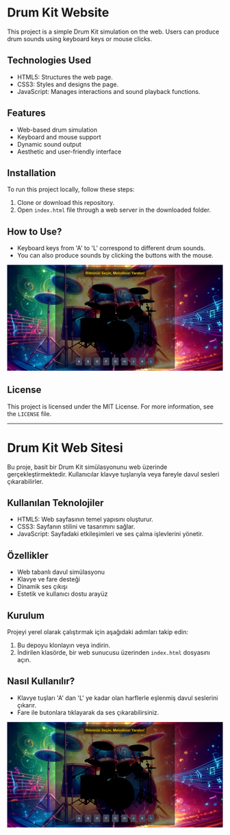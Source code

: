 # Drum Kit Website
This project is a simple Drum Kit simulation on the web. Users can produce drum sounds using keyboard keys or mouse clicks.

## Technologies Used
- HTML5: Structures the web page.
- CSS3: Styles and designs the page.
- JavaScript: Manages interactions and sound playback functions.

## Features
- Web-based drum simulation
- Keyboard and mouse support
- Dynamic sound output
- Aesthetic and user-friendly interface

## Installation
To run this project locally, follow these steps:
1. Clone or download this repository.
2. Open `index.html` file through a web server in the downloaded folder.

## How to Use?
- Keyboard keys from 'A' to 'L' correspond to different drum sounds.
- You can also produce sounds by clicking the buttons with the mouse.

![Drum Kit Screenshot](assets/drum1.png)

## License
This project is licensed under the MIT License. For more information, see the `LICENSE` file.


---

# Drum Kit Web Sitesi
Bu proje, basit bir Drum Kit simülasyonunu web üzerinde gerçekleştirmektedir. Kullanıcılar klavye tuşlarıyla veya fareyle davul sesleri çıkarabilirler.

## Kullanılan Teknolojiler
- HTML5: Web sayfasının temel yapısını oluşturur.
- CSS3: Sayfanın stilini ve tasarımını sağlar.
- JavaScript: Sayfadaki etkileşimleri ve ses çalma işlevlerini yönetir.

## Özellikler
- Web tabanlı davul simülasyonu
- Klavye ve fare desteği
- Dinamik ses çıkışı
- Estetik ve kullanıcı dostu arayüz

## Kurulum
Projeyi yerel olarak çalıştırmak için aşağıdaki adımları takip edin:
1. Bu depoyu klonlayın veya indirin.
2. İndirilen klasörde, bir web sunucusu üzerinden `index.html` dosyasını açın.

## Nasıl Kullanılır?
- Klavye tuşları 'A' dan 'L' ye kadar olan harflerle eşlenmiş davul seslerini çıkarır.
- Fare ile butonlara tıklayarak da ses çıkarabilirsiniz.

![Drum Kit Ekran Görüntüsü](assets/drum1.png)


